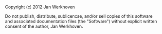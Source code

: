 Copyright (c) 2012 Jan Werkhoven

Do not publish, distribute, sublicencse, and/or sell copies of this
software and associated documentation files (the "Software") without
explicit written consent of the author, Jan Werkhoven.
